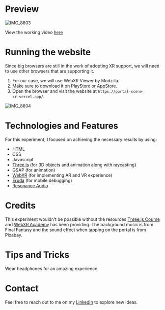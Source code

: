 # Preview
![IMG_8803](https://github.com/Hicham2012/Portal_SceneXR/assets/99765449/36c57b8f-1002-4824-bc17-64b1dee26b33)

View the working video [here](https://www.linkedin.com/posts/hicham-zaadla_finished-my-first-experiment-on-webxr-as-activity-7099901493876514817-Ga69?utm_source=share&utm_medium=member_desktop)
# Running the website
Since big browsers are still in the work of adopting XR support, we will need to use other browsers that are supporting it.<br />
1. For our case, we will use WebXR Viewer by Modzilla.
2. Make sure to download it on PlayStore or AppStore.
3. Open the browser and visit the website at `https://portal-scene-xr.vercel.app/`.

![IMG_8804](https://github.com/Hicham2012/Portal_SceneXR/assets/99765449/fdcd6e47-3029-46dd-bfd6-90ae5ae51b08)


# Technologies and Features
For this experiment, I focused on achieving the necessary results by using:
 - HTML
 - CSS
 - Javascript
 - [Three.js](https://threejs.org/) (for 3D objects and animation along with raycasting)
 - GSAP (for animation)
 - [WebXR](https://github.com/immersive-web) (for implementing AR and VR experience)
 - [Eruda](https://eruda.liriliri.io/) (for mobile debugging)
 - [Resonance Audio](https://resonance-audio.github.io/resonance-audio/)
# Credits
This experiment wouldn't be possible without the resources [Three.js Course](https://threejs-journey.com/) and [WebXR Academy](webxracademy.com) has been providing.
The background music is from Final Fantasy and the sound effect when tapping on the portal is from Pixabay.

# Tips and Tricks
Wear headphones for an amazing experience. 

# Contact
Feel free to reach out to me on my [LinkedIn](https://www.linkedin.com/in/hicham-zaadla/) to explore new ideas.
